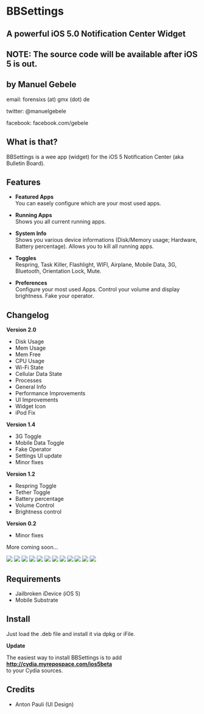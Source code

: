 BBSettings
===============
A powerful iOS 5.0 Notification Center Widget
---------------------------------------------
NOTE: The source code will be available after iOS 5 is out.
-------------

by Manuel Gebele
----------------

email: forensixs (at) gmx (dot) de

twitter: @manuelgebele

facebook: facebook.com/gebele


What is that?
-------------

BBSettings is a wee app (widget) for the iOS 5 Notification Center 
(aka Bulletin Board).


Features
--------

* <b>Featured Apps</b></br>
You can easely configure which are your most used apps.

* <b>Running Apps</b></br>
Shows you all current running apps.

* <b>System Info</b></br>
Shows you various device informations (Disk/Memory usage; Hardware, Battery percentage).
Allows you to kill all running apps.

* <b>Toggles</b></br>
Respring, Task Killer, Flashlight, WIFI, Airplane, Mobile Data, 3G, Bluetooth, Orientation Lock, Mute.

* <b>Preferences</b></br>
Configure your most used Apps. Control your volume and display brightness. Fake your operator.

Changelog
---------

<b>Version 2.0</b>

* Disk Usage
* Mem Usage
* Mem Free
* CPU Usage
* Wi-Fi State
* Cellular Data State
* Processes
* General Info
* Performance Improvements
* UI Improvements
* Widget Icon
* iPod Fix

<b>Version 1.4</b>

* 3G Toggle
* Mobile Data Toggle
* Fake Operator
* Settings UI update
* Minor fixes

<b>Version 1.2</b>

* Respring Toggle
* Tether Toggle
* Battery percentage
* Volume Control
* Brightness control 

<b>Version 0.2</b>

* Minor fixes

More coming soon…

[![](http://img853.imageshack.us/img853/1368/img0066n.png)](http://img853.imageshack.us/img853/1368/img0066n.png)
[![](http://img683.imageshack.us/img683/1188/img0067n.png)](http://img683.imageshack.us/img683/1188/img0067n.png)
[![](http://img109.imageshack.us/img109/1637/img0068f.png)](http://img109.imageshack.us/img109/1637/img0068f.png)
[![](http://img34.imageshack.us/img34/3569/img0069a.png)](hhttp://img34.imageshack.us/img34/3569/img0069a.png)
[![](http://img546.imageshack.us/img546/9533/img0056f.png)](http://img546.imageshack.us/img546/9533/img0056f.png)
[![](http://img692.imageshack.us/img692/9351/img0055s.png)](http://img692.imageshack.us/img692/9351/img0055s.png)
[![](http://img829.imageshack.us/img829/8885/img0073o.png)](http://img829.imageshack.us/img829/8885/img0073o.png)
[![](http://img232.imageshack.us/img232/2150/img0059m.png)](http://img232.imageshack.us/img232/2150/img0059m.png)
[![](http://img98.imageshack.us/img98/8517/img0057e.png)](http://img98.imageshack.us/img98/8517/img0057e.png)
[![](http://img683.imageshack.us/img683/262/img0061e.png)](http://img683.imageshack.us/img683/262/img0061e.png)
[![](http://img508.imageshack.us/img508/7870/img0060r.png)](http://img508.imageshack.us/img508/7870/img0060r.png)
[![](http://img854.imageshack.us/img854/3084/img0062.png)](http://img854.imageshack.us/img854/3084/img0062.png)


Requirements
------------

* Jailbroken iDevice (iOS 5)
* Mobile Substrate

Install
-------

Just load the .deb file and install it via dpkg or iFile.<br />

<b>Update</b><br />

The easiest way to install BBSettings is to add <b>http://cydia.myrepospace.com/ios5beta </b><br />
to your Cydia sources. 

Credits
--------

* Anton Pauli (UI Design)

